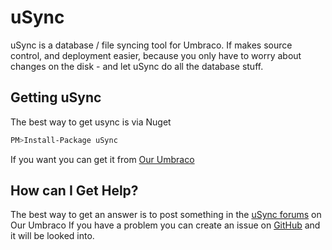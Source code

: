 # uSync

uSync is a database / file syncing tool for Umbraco. If makes source control, and 
deployment easier, because you only have to worry about changes on the disk - and
let uSync do all the database stuff.

## Getting uSync

The best way to get usync is via Nuget

```bash
PM>Install-Package uSync
```

If you want you can get it from [Our Umbraco](https://our.umbraco.org/projects/developer-tools/usync/)


## How can I Get Help?

The best way to get an answer is to post something in the [uSync forums](https://our.umbraco.org/projects/developer-tools/usync/usync/) on Our Umbraco
If you have a problem you can create an issue on [GitHub](https://github.com/KevinJump/uSync) and it will be looked into.








